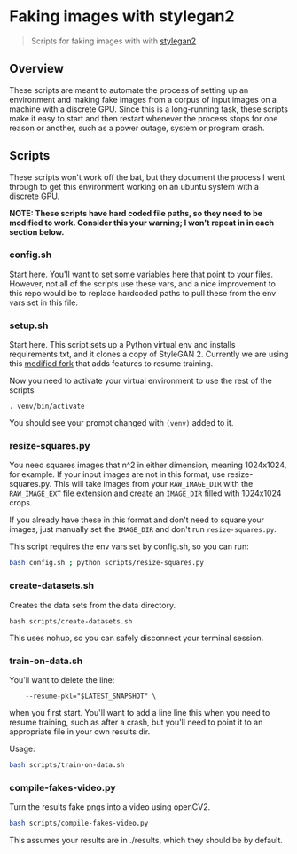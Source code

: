 # Faking images with stylegan2

> Scripts for faking images with with [stylegan2](https://github.com/NVlabs/stylegan2)

## Overview

These scripts are meant to automate the process of setting up an environment and making fake images from a corpus of input images on a machine with a discrete GPU. Since this is a long-running task, these scripts make it easy to start and then restart whenever the process stops for one reason or another, such as a power outage, system or program crash.

## Scripts

These scripts won't work off the bat, but they document the process I went through to get this environment working on an ubuntu system with a discrete GPU.

**NOTE: These scripts have hard coded file paths, so they need to be modified to work. Consider this your warning; I won't repeat in in each section below.**

### config.sh

Start here. You'll want to set some variables here that point to your files. However, not all of the scripts use these vars, and a nice improvement to this repo would be to replace hardcoded paths to pull these from the env vars set in this file.

### setup.sh

Start here. This script sets up a Python virtual env and installs requirements.txt, and it clones a copy of StyleGAN 2. Currently we are using this [modified fork](https://github.com/ashirviskas/stylegan2.git) that adds features to resume training.

Now you need to activate your virtual environment to use the rest of the scripts

```
. venv/bin/activate
```

You should see your prompt changed with `(venv)` added to it.

### resize-squares.py

You need squares images that n^2 in either dimension, meaning 1024x1024, for example. If your input images are not in this format, use resize-squares.py. This will take images from your `RAW_IMAGE_DIR` with the `RAW_IMAGE_EXT` file extension and create an `IMAGE_DIR` filled with 1024x1024 crops. 

If you already have these in this format and don't need to square your images, just manually set the `IMAGE_DIR` and don't run `resize-squares.py`.

This script requires the env vars set by config.sh, so you can run:

```bash 
bash config.sh ; python scripts/resize-squares.py
```

### create-datasets.sh

Creates the data sets from the data directory.

```
bash scripts/create-datasets.sh
```

This uses nohup, so you can safely disconnect your terminal session.

### train-on-data.sh

You'll want to delete the line:

```
    --resume-pkl="$LATEST_SNAPSHOT" \
```

when you first start. You'll want to add a line line this when you need to resume training, such as after a crash, but you'll need to point it to an appropriate file in your own results dir.

Usage:

```bash
bash scripts/train-on-data.sh
```

### compile-fakes-video.py

Turn the results fake pngs into a video using openCV2.

```bash
bash scripts/compile-fakes-video.py
```

This assumes your results are in ./results, which they should be by default.




